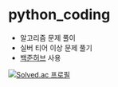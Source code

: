 # python_coding
- 알고리즘 문제 풀이
- 실버 티어 이상 문제 풀기
- [백준허브](https://chrome.google.com/webstore/detail/%EB%B0%B1%EC%A4%80%ED%97%88%EB%B8%8Cbaekjoonhub/ccammcjdkpgjmcpijpahlehmapgmphmk?hl=ko
) 사용


[![Solved.ac
프로필](http://mazassumnida.wtf/api/v2/generate_badge?boj=butter_cheese)](https://solved.ac/butter_cheese)

